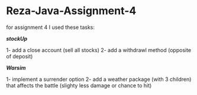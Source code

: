 # Reza-Java-Assignment-4
for assignment 4  I used these tasks:

***stockUp***

1- add a close account (sell all stocks) 
2- add a withdrawl method (opposite of deposit)

***Warsim***

1- implement a surrender option 
2- add a weather package (with 3 children) that affects the battle (slighty less damage or chance to hit)
